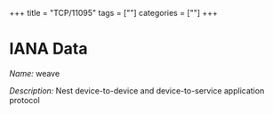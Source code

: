 +++
title = "TCP/11095"
tags = [""]
categories = [""]
+++

# IANA Data

_Name:_ weave

_Description:_ Nest device-to-device and device-to-service application protocol

